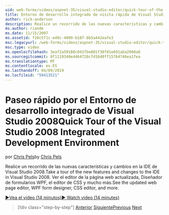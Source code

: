 ```yaml
---
uid: web-forms/videos/aspnet-35/visual-studio-editor/quick-tour-of-the-visual-studio-2008-integrated-development-environment
title: Entorno de desarrollo integrado de visita rápida de Visual Studio 2008 | Microsoft Docs
author: rick-anderson
description: Realice un recorrido de las nuevas características y cambios en la IDE de Visual Studio 2008. Ver el editor de la página web actualizada, Diseñador de formularios WPF, el editor de CSS y mucho más.
ms.author: riande
ms.date: 11/15/2007
ms.assetid: f20c5f1c-e49c-4909-b18f-8b5a442eafe3
msc.legacyurl: /web-forms/videos/aspnet-35/visual-studio-editor/quick-tour-of-the-visual-studio-2008-integrated-development-environment
msc.type: video
ms.openlocfilehash: 3eaf2a59188c041fbe801f30f81e691aba2060a6
ms.sourcegitcommit: 0f1119340e4464720cfd16d0ff15764746ea1fea
ms.translationtype: MT
ms.contentlocale: es-ES
ms.lasthandoff: 04/09/2019
ms.locfileid: "59413521"
---
```

# <a name="quick-tour-of-the-visual-studio-2008-integrated-development-environment"></a><span data-ttu-id="7be13-104">Paseo rápido por el Entorno de desarrollo integrado de Visual Studio 2008</span><span class="sxs-lookup"><span data-stu-id="7be13-104">Quick Tour of the Visual Studio 2008 Integrated Development Environment</span></span>

<span data-ttu-id="7be13-105">por [Chris Pels](https://twitter.com/chrispels)</span><span class="sxs-lookup"><span data-stu-id="7be13-105">by [Chris Pels](https://twitter.com/chrispels)</span></span>

<span data-ttu-id="7be13-106">Realice un recorrido de las nuevas características y cambios en la IDE de Visual Studio 2008.</span><span class="sxs-lookup"><span data-stu-id="7be13-106">Take a tour of the new features and changes to the IDE in Visual Studio 2008.</span></span> <span data-ttu-id="7be13-107">Ver el editor de la página web actualizada, Diseñador de formularios WPF, el editor de CSS y mucho más.</span><span class="sxs-lookup"><span data-stu-id="7be13-107">See the updated web page editor, WPF form designer, CSS editor, and more.</span></span>

[<span data-ttu-id="7be13-108">&#9654;Vea el vídeo (14 minutos)</span><span class="sxs-lookup"><span data-stu-id="7be13-108">&#9654; Watch video (14 minutes)</span></span>](https://channel9.msdn.com/Blogs/ASP-NET-Site-Videos/quick-tour-of-the-visual-studio-2008-integrated-development-environment)

> [!div class="step-by-step"]
> <span data-ttu-id="7be13-109">[Anterior](intellisense-for-jscript-and-aspnet-ajax.md)
> [Siguiente](creating-and-modifying-a-css-file.md)</span><span class="sxs-lookup"><span data-stu-id="7be13-109">[Previous](intellisense-for-jscript-and-aspnet-ajax.md)
[Next](creating-and-modifying-a-css-file.md)</span></span>
